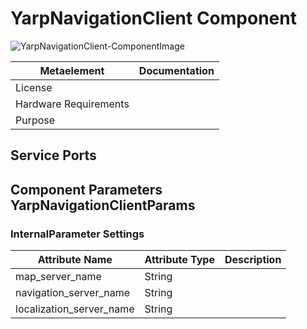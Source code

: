 <!--- This file is generated from the YarpNavigationClient.componentDocumentation model --->
<!--- do not modify this file manually as it will by automatically overwritten by the code generator, modify the model instead and re-generate this file --->

# YarpNavigationClient Component

![YarpNavigationClient-ComponentImage](https://github.com/Servicerobotics-Ulm/ComponentRepository/blob/master/YarpNavigationClient/model/YarpNavigationClientComponentDefinition.jpg)


| Metaelement | Documentation |
|-------------|---------------|
| License |  |
| Hardware Requirements |  |
| Purpose |  |



## Service Ports


## Component Parameters YarpNavigationClientParams

### InternalParameter Settings

| Attribute Name | Attribute Type | Description |
|----------------|----------------|-------------|
| map_server_name | String |  |
| navigation_server_name | String |  |
| localization_server_name | String |  |

